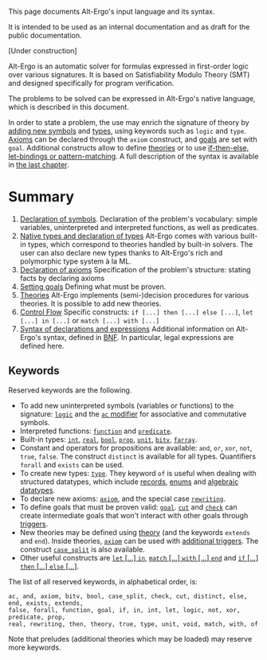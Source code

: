 
This page documents Alt-Ergo's input language and its syntax.

It is intended to be used as an internal documentation and as draft for the public documentation.

[Under construction]

Alt-Ergo is an automatic solver for formulas expressed in first-order logic over various signatures. 
It is based on Satisfiability Modulo Theory (SMT) and designed specifically for program verification.

The problems to be solved can be expressed in Alt-Ergo's native language, which is described in this document.

In order to state a problem, the use may enrich the signature of theory by [adding new symbols](01_declaration_of_symbols.md) and [types](02_types/index), using keywords such as `logic` and `type`. [Axioms](03_declaration_of_axioms.md) can be declared through the `axiom` construct, and [goals](04_setting_goals.md) are set with `goal`.
Additional constructs allow to define [theories](05_theories.md) or to use [if-then-else, let-bindings or pattern-matching](06_control_flow.md).
A full description of the syntax is available in [the last chapter](07_syntax_of_declarations_and_expressions.md).

# Summary

1. [Declaration of symbols](01_declaration_of_symbols.md).
    Declaration of the problem's vocabulary: simple variables, uninterpreted and interpreted functions, as well as predicates.
2. [Native types and declaration of types](02_types/index)
    Alt-Ergo comes with various built-in types, which correspond to theories handled by built-in solvers.
    The user can also declare new types thanks to Alt-Ergo's rich and polymorphic type system à la ML.
3. [Declaration of axioms](03_declaration_of_axioms.md)
    Specification of the problem's structure: stating facts by declaring axioms
4. [Setting goals](04_setting_goals.md)
    Defining what must be proven.
5. [Theories](05_theories.md)
    Alt-Ergo implements (semi-)decision procedures for various theories.
    It is possible to add new theories.
6. [Control Flow](06_control_flow.md)
    Specific constructs: `if [...] then [...] else [...]`, `let [...] in [...]` or `match [...] with [...]`
7. [Syntax of declarations and expressions](07_syntax_of_declarations_and_expressions.md)
    Additional information on Alt-Ergo's syntax, defined in [BNF](https://en.wikipedia.org/wiki/Backus%E2%80%93Naur_form).
    In particular, legal expressions are defined here.

## Keywords

Reserved keywords are the following.
* To add new uninterpreted symbols (variables or functions) to the signature: [`logic`](01_declaration_of_symbols.html#logic-uninterpreted-symbols) and the [`ac` modifier](01_declaration_of_symbols.html#ac-modifier-associative-and-commutative-symbols) for associative and commutative symbols.
* Interpreted functions: [`function`](01_declaration_of_symbols.html#function-user-defined-functions) and [`predicate`](01_declaration_of_symbols.html#predicate-propositional-valued-functions).
* Built-in types: [`int`](02_types/02_01_builtin.html#numbers-int-real-and-floats), [`real`](02_types/02_01_builtin.html#numbers-int-real-and-floats), [`bool`](02_types/02_01_builtin.html#bool-and-prop), [`prop`](02_types/02_01_builtin.html#bool-and-prop), [`unit`](02_types/02_01_builtin.html#unit), [`bitv`](02_types/02_01_builtin.html#bitvectors-bitv), [`farray`](02_types/02_01_builtin.html#functional-polymorphic-arrays-farray).
* Constant and operators for propositions are available: `and`, `or`, `xor`, `not`, `true`, `false`. The construct `distinct` is available for all types. Quantifiers `forall` and `exists` can be used.
* To create new types: [`type`](02_types/index). They keyword `of` is useful when dealing with structured datatypes, which include [records](02_types/02_02_user_defined.html#records), [enums](02_types/02_02_user_defined.html#enums-and-algebraic-datatypes) and [algebraic datatypes](02_types/02_02_user_defined.html#enums-and-algebraic-datatypes).
* To declare new axioms: [`axiom`](03_declaration_of_axioms.html#axiom), and the special case [`rewriting`](03_declaration_of_axioms.html#rewriting). 
* To define goals that must be proven valid: [`goal`](04_setting_goals.html#goal). [`cut`](04_setting_goals.html#intermediate-goals-cut-and-check) and [`check`](04_setting_goals.html#intermediate-goals-cut-and-check) can create intermediate goals that won't interact with other goals through [triggers](03_declaration_of_axioms.html#triggers).
* New theories may be defined using [theory](05_theories.html#theory-extends-end) (and the keywords `extends` and `end`). Inside theories, [`axiom`](05_theories.html#axiom) can be used with [additional triggers](05_theories.html#semantic-triggers). The construct [`case_split`](05_theories.html#case-split) is also available.
* Other useful constructs are [`let` [...] `in`](06_control_flow.html#let-in), [`match` [...] `with` [...] `end`](06_control_flow.html#match-with) and [`if` [...] `then` [...] `else` [...]](06_control_flow.html#if-then-else).

The list of all reserved keywords, in alphabetical order, is:
```
ac, and, axiom, bitv, bool, case_split, check, cut, distinct, else, end, exists, extends,
false, forall, function, goal, if, in, int, let, logic, not, xor, predicate, prop, 
real, rewriting, then, theory, true, type, unit, void, match, with, of
```
Note that preludes (additional theories which may be loaded) may reserve more keywords.
